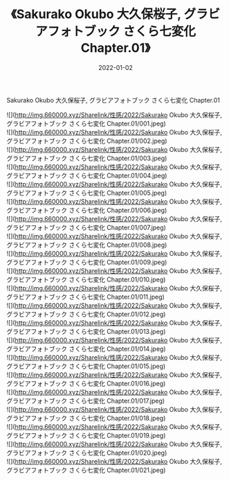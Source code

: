 ﻿---
layout: post
title:  《Sakurako Okubo 大久保桜子, グラビアフォトブック さくら七変化 Chapter.01》
date:   2022-01-02
img: http://img.660000.xyz/Sharelink/性感/2022/Sakurako Okubo 大久保桜子, グラビアフォトブック さくら七変化 Chapter.01/000.jpg
categories: [美女, 清纯, 唯美]
---

Sakurako Okubo 大久保桜子, グラビアフォトブック さくら七変化 Chapter.01

  ![](http://img.660000.xyz/Sharelink/性感/2022/Sakurako Okubo 大久保桜子, グラビアフォトブック さくら七変化 Chapter.01/001.jpeg) <br> ![](http://img.660000.xyz/Sharelink/性感/2022/Sakurako Okubo 大久保桜子, グラビアフォトブック さくら七変化 Chapter.01/002.jpeg) <br> ![](http://img.660000.xyz/Sharelink/性感/2022/Sakurako Okubo 大久保桜子, グラビアフォトブック さくら七変化 Chapter.01/003.jpeg) <br> ![](http://img.660000.xyz/Sharelink/性感/2022/Sakurako Okubo 大久保桜子, グラビアフォトブック さくら七変化 Chapter.01/004.jpeg) <br> ![](http://img.660000.xyz/Sharelink/性感/2022/Sakurako Okubo 大久保桜子, グラビアフォトブック さくら七変化 Chapter.01/005.jpeg) <br> ![](http://img.660000.xyz/Sharelink/性感/2022/Sakurako Okubo 大久保桜子, グラビアフォトブック さくら七変化 Chapter.01/006.jpeg) <br> ![](http://img.660000.xyz/Sharelink/性感/2022/Sakurako Okubo 大久保桜子, グラビアフォトブック さくら七変化 Chapter.01/007.jpeg) <br> ![](http://img.660000.xyz/Sharelink/性感/2022/Sakurako Okubo 大久保桜子, グラビアフォトブック さくら七変化 Chapter.01/008.jpeg) <br> ![](http://img.660000.xyz/Sharelink/性感/2022/Sakurako Okubo 大久保桜子, グラビアフォトブック さくら七変化 Chapter.01/009.jpeg) <br> ![](http://img.660000.xyz/Sharelink/性感/2022/Sakurako Okubo 大久保桜子, グラビアフォトブック さくら七変化 Chapter.01/010.jpeg) <br> ![](http://img.660000.xyz/Sharelink/性感/2022/Sakurako Okubo 大久保桜子, グラビアフォトブック さくら七変化 Chapter.01/011.jpeg) <br> ![](http://img.660000.xyz/Sharelink/性感/2022/Sakurako Okubo 大久保桜子, グラビアフォトブック さくら七変化 Chapter.01/012.jpeg) <br> ![](http://img.660000.xyz/Sharelink/性感/2022/Sakurako Okubo 大久保桜子, グラビアフォトブック さくら七変化 Chapter.01/013.jpeg) <br> ![](http://img.660000.xyz/Sharelink/性感/2022/Sakurako Okubo 大久保桜子, グラビアフォトブック さくら七変化 Chapter.01/014.jpeg) <br> ![](http://img.660000.xyz/Sharelink/性感/2022/Sakurako Okubo 大久保桜子, グラビアフォトブック さくら七変化 Chapter.01/015.jpeg) <br> ![](http://img.660000.xyz/Sharelink/性感/2022/Sakurako Okubo 大久保桜子, グラビアフォトブック さくら七変化 Chapter.01/016.jpeg) <br> ![](http://img.660000.xyz/Sharelink/性感/2022/Sakurako Okubo 大久保桜子, グラビアフォトブック さくら七変化 Chapter.01/017.jpeg) <br> ![](http://img.660000.xyz/Sharelink/性感/2022/Sakurako Okubo 大久保桜子, グラビアフォトブック さくら七変化 Chapter.01/018.jpeg) <br> ![](http://img.660000.xyz/Sharelink/性感/2022/Sakurako Okubo 大久保桜子, グラビアフォトブック さくら七変化 Chapter.01/019.jpeg) <br> ![](http://img.660000.xyz/Sharelink/性感/2022/Sakurako Okubo 大久保桜子, グラビアフォトブック さくら七変化 Chapter.01/020.jpeg) <br> ![](http://img.660000.xyz/Sharelink/性感/2022/Sakurako Okubo 大久保桜子, グラビアフォトブック さくら七変化 Chapter.01/021.jpeg) <br>